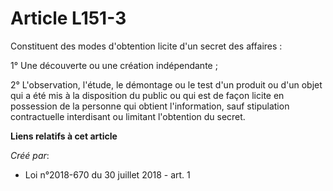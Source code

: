 # Article L151-3

Constituent des modes d'obtention licite d'un secret des affaires :

1° Une découverte ou une création indépendante ;

2° L'observation, l'étude, le démontage ou le test d'un produit ou d'un objet qui a été mis à la disposition du public ou qui
est de façon licite en possession de la personne qui obtient l'information, sauf stipulation contractuelle interdisant ou
limitant l'obtention du secret.

**Liens relatifs à cet article**

_Créé par_:

  - Loi n°2018-670 du 30 juillet 2018 - art. 1
